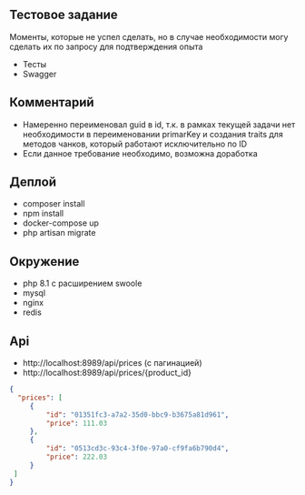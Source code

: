 
## Тестовое задание

Моменты, которые не успел сделать, но в случае необходимости могу сделать их по запросу для подтверждения опыта

- Тесты
- Swagger

## Комментарий

 - Намеренно переименовал guid в id, т.к. в рамках текущей задачи нет необходимости в переименовании primarKey и создания traits для методов чанков, который работают исключительно по ID
 - Если данное требование необходимо, возможна доработка

## Деплой

 - composer install
 - npm install
 - docker-compose up
 - php artisan migrate

## Окружение
 - php 8.1 с расширением swoole 
 - mysql
 - nginx
 - redis

## Api

 - http://localhost:8989/api/prices (с пагинацией)
 - http://localhost:8989/api/prices/{product_id}

```json
{
  "prices": [
     {
         "id": "01351fc3-a7a2-35d0-bbc9-b3675a81d961",
         "price": 111.03
     },
     {
         "id": "0513cd3c-93c4-3f0e-97a0-cf9fa6b790d4",
         "price": 222.03
     }
 ]
}
```
